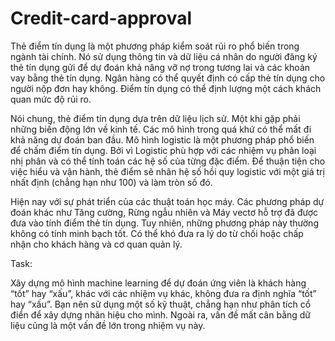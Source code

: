 # Credit-card-approval
Thẻ điểm tín dụng là một phương pháp kiểm soát rủi ro phổ biến trong ngành tài chính. Nó sử dụng thông tin và dữ liệu cá nhân do người đăng ký thẻ tín dụng gửi để dự đoán khả năng vỡ nợ trong tương lai và các khoản vay bằng thẻ tín dụng. Ngân hàng có thể quyết định có cấp thẻ tín dụng cho người nộp đơn hay không. Điểm tín dụng có thể định lượng một cách khách quan mức độ rủi ro.

Nói chung, thẻ điểm tín dụng dựa trên dữ liệu lịch sử. Một khi gặp phải những biến động lớn về kinh tế. Các mô hình trong quá khứ có thể mất đi khả năng dự đoán ban đầu. Mô hình logistic là một phương pháp phổ biến để chấm điểm tín dụng. Bởi vì Logistic phù hợp với các nhiệm vụ phân loại nhị phân và có thể tính toán các hệ số của từng đặc điểm. Để thuận tiện cho việc hiểu và vận hành, thẻ điểm sẽ nhân hệ số hồi quy logistic với một giá trị nhất định (chẳng hạn như 100) và làm tròn số đó.

Hiện nay với sự phát triển của các thuật toán học máy. Các phương pháp dự đoán khác như Tăng cường, Rừng ngẫu nhiên và Máy vectơ hỗ trợ đã được đưa vào tính điểm thẻ tín dụng. Tuy nhiên, những phương pháp này thường không có tính minh bạch tốt. Có thể khó đưa ra lý do từ chối hoặc chấp nhận cho khách hàng và cơ quan quản lý.

Task:

Xây dựng mô hình machine learning để dự đoán ứng viên là khách hàng “tốt” hay “xấu”, khác với các nhiệm vụ khác, không đưa ra định nghĩa “tốt” hay “xấu”. Bạn nên sử dụng một số kỹ thuật, chẳng hạn như phân tích cổ điển để xây dựng nhãn hiệu cho mình. Ngoài ra, vấn đề mất cân bằng dữ liệu cũng là một vấn đề lớn trong nhiệm vụ này.
